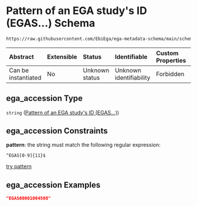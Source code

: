 # Pattern of an EGA study's ID (EGAS...) Schema

```txt
https://raw.githubusercontent.com/EbiEga/ega-metadata-schema/main/schemas/EGA.common-definitions.json#/definitions/object-id-and-object-type-check/anyOf/3/properties/object_id/properties/ega_accession
```



| Abstract            | Extensible | Status         | Identifiable            | Custom Properties | Additional Properties | Access Restrictions | Defined In                                                                                           |
| :------------------ | :--------- | :------------- | :---------------------- | :---------------- | :-------------------- | :------------------ | :--------------------------------------------------------------------------------------------------- |
| Can be instantiated | No         | Unknown status | Unknown identifiability | Forbidden         | Allowed               | none                | [EGA.common-definitions.json\*](../../../schemas/EGA.common-definitions.json "open original schema") |

## ega\_accession Type

`string` ([Pattern of an EGA study's ID (EGAS...)](ega-12-definitions-check-that-the-object_ids-accession-pattern-and-object_type-match-anyof-study-object_id-and-object_type-check-properties-object_id-properties-pattern-of-an-ega-studys-id-egas.md))

## ega\_accession Constraints

**pattern**: the string must match the following regular expression:&#x20;

```regexp
^EGAS[0-9]{11}$
```

[try pattern](https://regexr.com/?expression=%5EEGAS%5B0-9%5D%7B11%7D%24 "try regular expression with regexr.com")

## ega\_accession Examples

```json
"EGAS00001004508"
```
